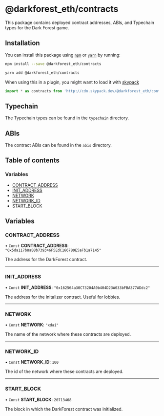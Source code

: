 # @darkforest_eth/contracts

This package contains deployed contract addresses, ABIs, and Typechain types
for the Dark Forest game.

## Installation

You can install this package using [`npm`](https://www.npmjs.com) or
[`yarn`](https://classic.yarnpkg.com/lang/en/) by running:

```bash
npm install --save @darkforest_eth/contracts
```

```bash
yarn add @darkforest_eth/contracts
```

When using this in a plugin, you might want to load it with [skypack](https://www.skypack.dev)

```js
import * as contracts from 'http://cdn.skypack.dev/@darkforest_eth/contracts';
```

## Typechain

The Typechain types can be found in the `typechain` directory.

## ABIs

The contract ABIs can be found in the `abis` directory.

## Table of contents

### Variables

- [CONTRACT_ADDRESS](README.md#contract_address)
- [INIT_ADDRESS](README.md#init_address)
- [NETWORK](README.md#network)
- [NETWORK_ID](README.md#network_id)
- [START_BLOCK](README.md#start_block)

## Variables

### CONTRACT_ADDRESS

• `Const` **CONTRACT_ADDRESS**: `"0x5da117b8aB8b739346F5EdC166789E5aFb1a7145"`

The address for the DarkForest contract.

---

### INIT_ADDRESS

• `Const` **INIT_ADDRESS**: `"0x162564a30C73204A0b404D23A033bFBA377ADdc2"`

The address for the initalizer contract. Useful for lobbies.

---

### NETWORK

• `Const` **NETWORK**: `"xdai"`

The name of the network where these contracts are deployed.

---

### NETWORK_ID

• `Const` **NETWORK_ID**: `100`

The id of the network where these contracts are deployed.

---

### START_BLOCK

• `Const` **START_BLOCK**: `20713468`

The block in which the DarkForest contract was initialized.
